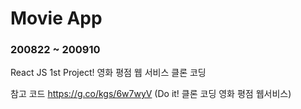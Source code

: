 # Movie App
### 200822 ~ 200910

React JS 1st Project!
영화 평점 웹 서비스 클론 코딩

참고 코드
https://g.co/kgs/6w7wyV (Do it! 클론 코딩 영화 평점 웹서비스)

